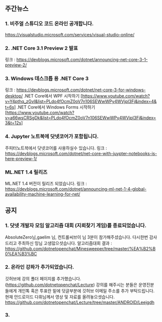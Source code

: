 ## 주간뉴스

### 1. 비주얼 스튜디오 코드 온라인 공개합니다.
https://visualstudio.microsoft.com/services/visual-studio-online/

### 2. .NET Core 3.1 Preview 2 발표
링크 : https://devblogs.microsoft.com/dotnet/announcing-net-core-3-1-preview-2/

### 3. Windows 데스크톱 용 .NET Core 3
링크 : https://devblogs.microsoft.com/dotnet/net-core-3-for-windows-desktop/
.NET Core에서 WPF 시작하기 [https://www.youtube.com/watch?v=Y4pthq_zGvI&list=PLdo4fOcmZ0oV7n106SEWwWPy4WVjpl3Fj&index=4&t=6s]
.NET Core에서 Windows Forms 시작하기[https://www.youtube.com/watch?v=a66wsCRSgDk&list=PLdo4fOcmZ0oV7n106SEWwWPy4WVjpl3Fj&index=3&t=12s]

### 4. Jupyter 노트북에 닷넷코어가 포함됩니다.
주피터노트븍에서 닷넷코어를 사용하실수 있습니다.
링크 : https://devblogs.microsoft.com/dotnet/net-core-with-juypter-notebooks-is-here-preview-1/

### ML.NET 1.4 릴리즈
ML.NET 1.4 버전이 릴리즈 되었습니다.
링크 : https://devblogs.microsoft.com/dotnet/announcing-ml-net-1-4-global-availability-machine-learning-for-net/

## 공지 

### 1. 닷넷 개발자 모임 알고리즘 대회 (지뢰찾기 게임)를 종료되었습니다.
AbsoluteZero님,gaelim 님, 컨트롤씨브이 님 3분이 참가해주셨습니다. 다시한번 감사드리고 
주최하신 밍님 고생많으셧습니다. 
알고리즘대회 결과 : https://github.com/dotnetopenchat/Minesweeper/tree/master/%EA%B2%B0%EA%B3%BC

### 2. 온라인 강좌가 추가되었습니다.
깃허브에 강의 폴더 페이지를 추가했습니다.
(https://github.com/dotnetopenchat/Lecture)
강의를 해주시는 분들은 운영진분들에게 개인톡 혹은 투표란 밑에 덧글부분에 깃허브 이메일 
주소를 추가 부탁드립니다.
현재 안드로이드 다휘님께서 영상 및 자료를 올려놓으셧습니다.
https://github.com/dotnetopenchat/Lecture/tree/master/ANDROID/Leejgdh 
     
### 3. 
